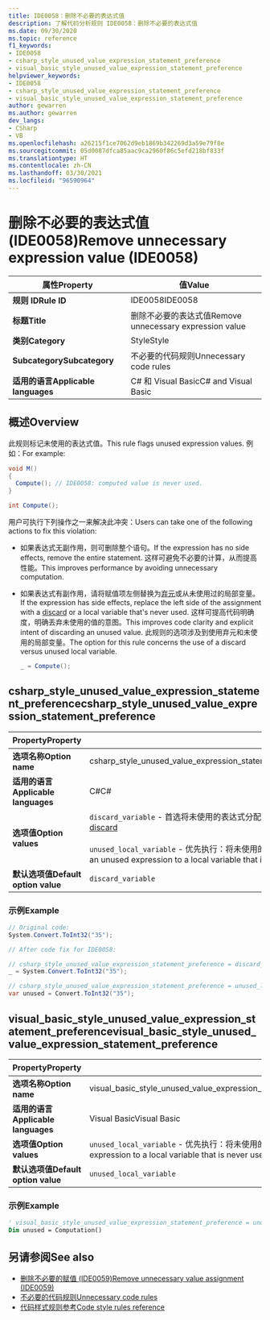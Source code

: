 ```yaml
---
title: IDE0058：删除不必要的表达式值
description: 了解代码分析规则 IDE0058：删除不必要的表达式值
ms.date: 09/30/2020
ms.topic: reference
f1_keywords:
- IDE0058
- csharp_style_unused_value_expression_statement_preference
- visual_basic_style_unused_value_expression_statement_preference
helpviewer_keywords:
- IDE0058
- csharp_style_unused_value_expression_statement_preference
- visual_basic_style_unused_value_expression_statement_preference
author: gewarren
ms.author: gewarren
dev_langs:
- CSharp
- VB
ms.openlocfilehash: a26215f1ce7062d9eb1869b342269d3a59e79f8e
ms.sourcegitcommit: 05d0087dfca85aac9ca2960f86c5efd218bf833f
ms.translationtype: HT
ms.contentlocale: zh-CN
ms.lasthandoff: 03/30/2021
ms.locfileid: "96590964"
---
```

# <a name="remove-unnecessary-expression-value-ide0058"></a><span data-ttu-id="ad39a-103">删除不必要的表达式值 (IDE0058)</span><span class="sxs-lookup"><span data-stu-id="ad39a-103">Remove unnecessary expression value (IDE0058)</span></span>

|<span data-ttu-id="ad39a-104">属性</span><span class="sxs-lookup"><span data-stu-id="ad39a-104">Property</span></span>|<span data-ttu-id="ad39a-105">值</span><span class="sxs-lookup"><span data-stu-id="ad39a-105">Value</span></span>|
|-|-|
| <span data-ttu-id="ad39a-106">**规则 ID**</span><span class="sxs-lookup"><span data-stu-id="ad39a-106">**Rule ID**</span></span> | <span data-ttu-id="ad39a-107">IDE0058</span><span class="sxs-lookup"><span data-stu-id="ad39a-107">IDE0058</span></span> |
| <span data-ttu-id="ad39a-108">**标题**</span><span class="sxs-lookup"><span data-stu-id="ad39a-108">**Title**</span></span> | <span data-ttu-id="ad39a-109">删除不必要的表达式值</span><span class="sxs-lookup"><span data-stu-id="ad39a-109">Remove unnecessary expression value</span></span> |
| <span data-ttu-id="ad39a-110">**类别**</span><span class="sxs-lookup"><span data-stu-id="ad39a-110">**Category**</span></span> | <span data-ttu-id="ad39a-111">Style</span><span class="sxs-lookup"><span data-stu-id="ad39a-111">Style</span></span> |
| <span data-ttu-id="ad39a-112">**Subcategory**</span><span class="sxs-lookup"><span data-stu-id="ad39a-112">**Subcategory**</span></span> | <span data-ttu-id="ad39a-113">不必要的代码规则</span><span class="sxs-lookup"><span data-stu-id="ad39a-113">Unnecessary code rules</span></span> |
| <span data-ttu-id="ad39a-114">**适用的语言**</span><span class="sxs-lookup"><span data-stu-id="ad39a-114">**Applicable languages**</span></span> | <span data-ttu-id="ad39a-115">C# 和 Visual Basic</span><span class="sxs-lookup"><span data-stu-id="ad39a-115">C# and Visual Basic</span></span> |

## <a name="overview"></a><span data-ttu-id="ad39a-116">概述</span><span class="sxs-lookup"><span data-stu-id="ad39a-116">Overview</span></span>

<span data-ttu-id="ad39a-117">此规则标记未使用的表达式值。</span><span class="sxs-lookup"><span data-stu-id="ad39a-117">This rule flags unused expression values.</span></span> <span data-ttu-id="ad39a-118">例如：</span><span class="sxs-lookup"><span data-stu-id="ad39a-118">For example:</span></span>

```csharp
void M()
{
  Compute(); // IDE0058: computed value is never used.
}

int Compute();
```

<span data-ttu-id="ad39a-119">用户可执行下列操作之一来解决此冲突：</span><span class="sxs-lookup"><span data-stu-id="ad39a-119">Users can take one of the following actions to fix this violation:</span></span>

- <span data-ttu-id="ad39a-120">如果表达式无副作用，则可删除整个语句。</span><span class="sxs-lookup"><span data-stu-id="ad39a-120">If the expression has no side effects, remove the entire statement.</span></span> <span data-ttu-id="ad39a-121">这样可避免不必要的计算，从而提高性能。</span><span class="sxs-lookup"><span data-stu-id="ad39a-121">This improves performance by avoiding unnecessary computation.</span></span>

- <span data-ttu-id="ad39a-122">如果表达式有副作用，请将赋值项左侧替换为[弃元](../../../csharp/discards.md)或从未使用过的局部变量。</span><span class="sxs-lookup"><span data-stu-id="ad39a-122">If the expression has side effects, replace the left side of the assignment with a [discard](../../../csharp/discards.md) or a local variable that's never used.</span></span> <span data-ttu-id="ad39a-123">这样可提高代码明确度，明确丢弃未使用的值的意图。</span><span class="sxs-lookup"><span data-stu-id="ad39a-123">This improves code clarity and explicit intent of discarding an unused value.</span></span> <span data-ttu-id="ad39a-124">此规则的选项涉及到使用弃元和未使用的局部变量。</span><span class="sxs-lookup"><span data-stu-id="ad39a-124">The option for this rule concerns the use of a discard versus unused local variable.</span></span>

  ```csharp
  _ = Compute();
  ```

## <a name="csharp_style_unused_value_expression_statement_preference"></a><span data-ttu-id="ad39a-125">csharp_style_unused_value_expression_statement_preference</span><span class="sxs-lookup"><span data-stu-id="ad39a-125">csharp_style_unused_value_expression_statement_preference</span></span>

|<span data-ttu-id="ad39a-126">Property</span><span class="sxs-lookup"><span data-stu-id="ad39a-126">Property</span></span>|<span data-ttu-id="ad39a-127">值</span><span class="sxs-lookup"><span data-stu-id="ad39a-127">Value</span></span>|
|-|-|
| <span data-ttu-id="ad39a-128">**选项名称**</span><span class="sxs-lookup"><span data-stu-id="ad39a-128">**Option name**</span></span> | <span data-ttu-id="ad39a-129">csharp_style_unused_value_expression_statement_preference</span><span class="sxs-lookup"><span data-stu-id="ad39a-129">csharp_style_unused_value_expression_statement_preference</span></span>
| <span data-ttu-id="ad39a-130">**适用的语言**</span><span class="sxs-lookup"><span data-stu-id="ad39a-130">**Applicable languages**</span></span> | <span data-ttu-id="ad39a-131">C#</span><span class="sxs-lookup"><span data-stu-id="ad39a-131">C#</span></span> |
| <span data-ttu-id="ad39a-132">**选项值**</span><span class="sxs-lookup"><span data-stu-id="ad39a-132">**Option values**</span></span> | <span data-ttu-id="ad39a-133">`discard_variable` - 首选将未使用的表达式分配给 [discard](../../../csharp/discards.md)</span><span class="sxs-lookup"><span data-stu-id="ad39a-133">`discard_variable` - Prefer to assign an unused expression to a [discard](../../../csharp/discards.md)</span></span> <br /><br /><span data-ttu-id="ad39a-134">`unused_local_variable` - 优先执行：将未使用的表达式分配给从未使用过的局部变量</span><span class="sxs-lookup"><span data-stu-id="ad39a-134">`unused_local_variable` - Prefer to assign an unused expression to a local variable that is never used</span></span> |
| <span data-ttu-id="ad39a-135">**默认选项值**</span><span class="sxs-lookup"><span data-stu-id="ad39a-135">**Default option value**</span></span> | `discard_variable` |

### <a name="example"></a><span data-ttu-id="ad39a-136">示例</span><span class="sxs-lookup"><span data-stu-id="ad39a-136">Example</span></span>

```csharp
// Original code:
System.Convert.ToInt32("35");

// After code fix for IDE0058:

// csharp_style_unused_value_expression_statement_preference = discard_variable
_ = System.Convert.ToInt32("35");

// csharp_style_unused_value_expression_statement_preference = unused_local_variable
var unused = Convert.ToInt32("35");
```

## <a name="visual_basic_style_unused_value_expression_statement_preference"></a><span data-ttu-id="ad39a-137">visual_basic_style_unused_value_expression_statement_preference</span><span class="sxs-lookup"><span data-stu-id="ad39a-137">visual_basic_style_unused_value_expression_statement_preference</span></span>

|<span data-ttu-id="ad39a-138">Property</span><span class="sxs-lookup"><span data-stu-id="ad39a-138">Property</span></span>|<span data-ttu-id="ad39a-139">值</span><span class="sxs-lookup"><span data-stu-id="ad39a-139">Value</span></span>|
|-|-|
| <span data-ttu-id="ad39a-140">**选项名称**</span><span class="sxs-lookup"><span data-stu-id="ad39a-140">**Option name**</span></span> | <span data-ttu-id="ad39a-141">visual_basic_style_unused_value_expression_statement_preference</span><span class="sxs-lookup"><span data-stu-id="ad39a-141">visual_basic_style_unused_value_expression_statement_preference</span></span>
| <span data-ttu-id="ad39a-142">**适用的语言**</span><span class="sxs-lookup"><span data-stu-id="ad39a-142">**Applicable languages**</span></span> | <span data-ttu-id="ad39a-143">Visual Basic</span><span class="sxs-lookup"><span data-stu-id="ad39a-143">Visual Basic</span></span> |
| <span data-ttu-id="ad39a-144">**选项值**</span><span class="sxs-lookup"><span data-stu-id="ad39a-144">**Option values**</span></span> | <span data-ttu-id="ad39a-145">`unused_local_variable` - 优先执行：将未使用的表达式分配给从未使用过的局部变量</span><span class="sxs-lookup"><span data-stu-id="ad39a-145">`unused_local_variable` - Prefer to assign an unused expression to a local variable that is never used</span></span> |
| <span data-ttu-id="ad39a-146">**默认选项值**</span><span class="sxs-lookup"><span data-stu-id="ad39a-146">**Default option value**</span></span> | `unused_local_variable` |

### <a name="example"></a><span data-ttu-id="ad39a-147">示例</span><span class="sxs-lookup"><span data-stu-id="ad39a-147">Example</span></span>

```vb
' visual_basic_style_unused_value_expression_statement_preference = unused_local_variable
Dim unused = Computation()
```

## <a name="see-also"></a><span data-ttu-id="ad39a-148">另请参阅</span><span class="sxs-lookup"><span data-stu-id="ad39a-148">See also</span></span>

- [<span data-ttu-id="ad39a-149">删除不必要的赋值 (IDE0059)</span><span class="sxs-lookup"><span data-stu-id="ad39a-149">Remove unnecessary value assignment (IDE0059)</span></span>](ide0059.md)
- [<span data-ttu-id="ad39a-150">不必要的代码规则</span><span class="sxs-lookup"><span data-stu-id="ad39a-150">Unnecessary code rules</span></span>](unnecessary-code-rules.md)
- [<span data-ttu-id="ad39a-151">代码样式规则参考</span><span class="sxs-lookup"><span data-stu-id="ad39a-151">Code style rules reference</span></span>](index.md)
